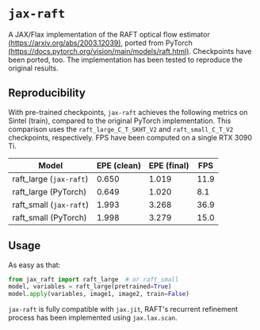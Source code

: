 # `jax-raft`
A JAX/Flax implementation of the RAFT optical flow estimator [(https://arxiv.org/abs/2003.12039)](https://arxiv.org/abs/2003.12039), ported from PyTorch [(https://docs.pytorch.org/vision/main/models/raft.html)](https://docs.pytorch.org/vision/main/models/raft.html). Checkpoints have been ported, too. The implementation has been tested to reproduce the original results. 

## Reproducibility
With pre-trained checkpoints, `jax-raft` achieves the following metrics on Sintel (train), compared to the original PyTorch implementation. This comparison uses the `raft_large_C_T_SKHT_V2` and `raft_small_C_T_V2` checkpoints, respectively. FPS have been computed on a single RTX 3090 Ti.

| Model                   | EPE (clean) | EPE (final) | FPS  |
|-------------------------|-------------|-------------|------|
| raft_large (`jax-raft`) | 0.650       | 1.019       | 11.9 |
| raft_large (PyTorch)    | 0.649       | 1.020       | 8.1  |
| raft_small (`jax-raft`) | 1.993       | 3.268       | 36.9 |
| raft_small (PyTorch)    | 1.998       | 3.279       | 15.0 |

## Usage
As easy as that:
```python
from jax_raft import raft_large  # or raft_small
model, variables = raft_large(pretrained=True)
model.apply(variables, image1, image2, train=False)
```
`jax-raft` is fully compatible with `jax.jit`, RAFT's recurrent refinement process has been implemented using `jax.lax.scan`. 
